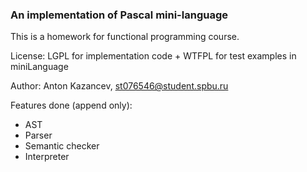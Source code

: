 ### An implementation of Pascal mini-language

This is a homework for functional programming course.

License: LGPL for implementation code + WTFPL for test examples in miniLanguage

Author: Anton Kazancev, st076546@student.spbu.ru

Features done (append only):

- AST
- Parser
- Semantic checker
- Interpreter
